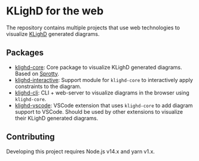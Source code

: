 # KLighD for the web

The repository contains multiple projects that use web technologies to visualize
[KLighD](https://github.com/kieler/KLighD) generated diagrams.

## Packages

-   [klighd-core](./packages/klighd-core): Core package to visualize KLighD generated diagrams. Based on [Sprotty](https://github.com/eclipse/sprotty).
-   [klighd-interactive](./packages/klighd-interactive): Support module for `klighd-core` to
    interactively apply constraints to the diagram.
-   [klighd-cli](./applications/klighd-cli): CLI + web-server to visualize diagrams in the browser
    using `klighd-core`.
-   [klighd-vscode](./applications/klighd-vscode): VSCode extension that uses `klighd-core` to add
    diagram support to VSCode. Should be used by other extensions to visualize their KLighD
    generated diagrams.

## Contributing

Developing this project requires Node.js v14.x and yarn v1.x.